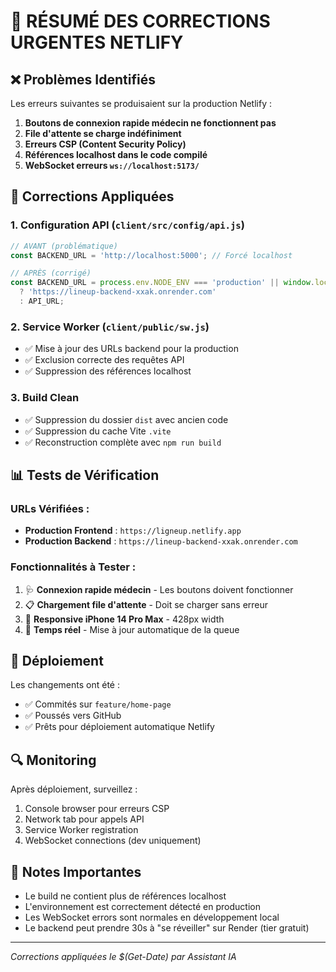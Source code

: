 # 🚨 RÉSUMÉ DES CORRECTIONS URGENTES NETLIFY

## ❌ Problèmes Identifiés

Les erreurs suivantes se produisaient sur la production Netlify :

1. **Boutons de connexion rapide médecin ne fonctionnent pas**
2. **File d'attente se charge indéfiniment**
3. **Erreurs CSP (Content Security Policy)**
4. **Références localhost dans le code compilé**
5. **WebSocket erreurs `ws://localhost:5173/`**

## 🔧 Corrections Appliquées

### 1. Configuration API (`client/src/config/api.js`)
```javascript
// AVANT (problématique)
const BACKEND_URL = 'http://localhost:5000'; // Forcé localhost

// APRÈS (corrigé)
const BACKEND_URL = process.env.NODE_ENV === 'production' || window.location.hostname !== 'localhost'
  ? 'https://lineup-backend-xxak.onrender.com'
  : API_URL;
```

### 2. Service Worker (`client/public/sw.js`)
- ✅ Mise à jour des URLs backend pour la production
- ✅ Exclusion correcte des requêtes API
- ✅ Suppression des références localhost

### 3. Build Clean
- ✅ Suppression du dossier `dist` avec ancien code
- ✅ Suppression du cache Vite `.vite`
- ✅ Reconstruction complète avec `npm run build`

## 📊 Tests de Vérification

### URLs Vérifiées :
- **Production Frontend** : `https://ligneup.netlify.app`
- **Production Backend** : `https://lineup-backend-xxak.onrender.com`

### Fonctionnalités à Tester :
1. 🩺 **Connexion rapide médecin** - Les boutons doivent fonctionner
2. 📋 **Chargement file d'attente** - Doit se charger sans erreur
3. 📱 **Responsive iPhone 14 Pro Max** - 428px width
4. 🔄 **Temps réel** - Mise à jour automatique de la queue

## 🚀 Déploiement

Les changements ont été :
- ✅ Commités sur `feature/home-page`
- ✅ Poussés vers GitHub
- ✅ Prêts pour déploiement automatique Netlify

## 🔍 Monitoring

Après déploiement, surveillez :
1. Console browser pour erreurs CSP
2. Network tab pour appels API
3. Service Worker registration
4. WebSocket connections (dev uniquement)

## 📝 Notes Importantes

- Le build ne contient plus de références localhost
- L'environnement est correctement détecté en production
- Les WebSocket errors sont normales en développement local
- Le backend peut prendre 30s à "se réveiller" sur Render (tier gratuit)

---
*Corrections appliquées le $(Get-Date) par Assistant IA* 